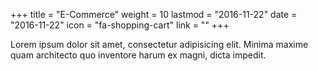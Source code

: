 +++
title = "E-Commerce"
weight = 10
lastmod = "2016-11-22"
date = "2016-11-22"
icon = "fa-shopping-cart"
link = ""
+++

Lorem ipsum dolor sit amet, consectetur adipisicing elit. Minima maxime quam architecto quo inventore harum ex magni, dicta impedit.
